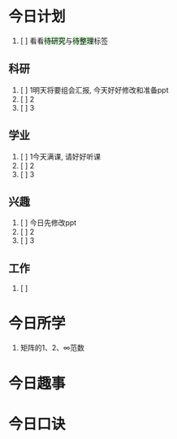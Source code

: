 # 今日计划

1. [ ] 看看<mark style="background: #BBFABBA6;">待研究</mark>与<mark style="background: #BBFABBA6;">待整理</mark>标签

## 科研

1. [ ] 1明天将要组会汇报, 今天好好修改和准备ppt
2. [ ] 2
3. [ ] 3 

## 学业

1. [ ] 1今天满课, 请好好听课
2. [ ] 2 
3. [ ] 3 

## 兴趣

1. [ ] 今日先修改ppt
2. [ ] 2
3. [ ] 3 


## 工作

1. [ ] 

# 今日所学

1. 矩阵的1、2、$\infty$范数

# 今日趣事



# 今日口诀